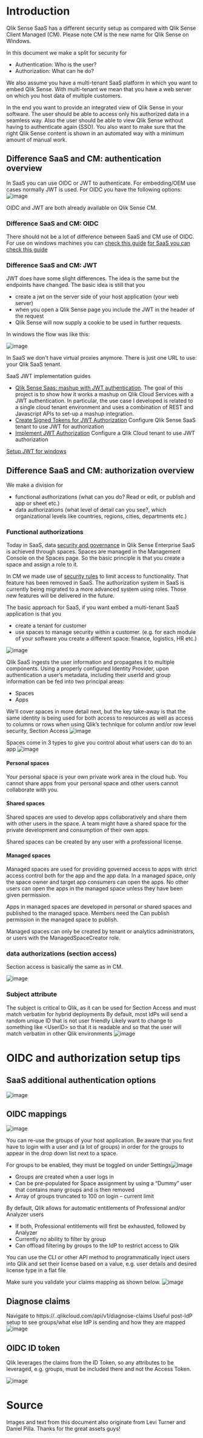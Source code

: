 # Introduction

Qlik Sense SaaS has a different security setup as compared with Qlik Sense Client Managed (CM). Please note CM is the new name for Qlik Sense on Windows. 

In this document we make a split for security for 
- Authentication: Who is the user?
- Authorization: What can he do?

We also assume you have a multi-tenant SaaS platform in which you want to embed Qlik Sense. With multi-tenant we mean that you have a web server on which you host data of multiple customers.

In the end you want to provide an integrated view of Qlik Sense in your software. The user should be able to access only his authorized data in a seamless way. Also the user should be able to view Qlik Sense without having to authenticate again (SSO). You also want to make sure that the right Qlik Sense content is shown in an automated way with a minimum amount of manual work.

## Difference SaaS and CM: authentication overview
In SaaS you can use OIDC or JWT to authenticate. For embedding/OEM use cases normally JWT is used. For OIDC you have the following options:
![image](https://user-images.githubusercontent.com/12411165/166253783-24286f37-56bd-4bea-a865-896a0499c44d.png)

OIDC and JWT are both already available on Qlik Sense CM.

### Difference SaaS and CM: OIDC
There should not be a lot of difference between SaaS and CM use of OIDC. For use on windows machines you can [check this guide](https://help.qlik.com/en-US/sense-admin/February2022/Subsystems/DeployAdministerQSE/Content/Sense_DeployAdminister/QSEoW/Administer_QSEoW/Managing_QSEoW/OIDC-configuration-Auth0.htm) [for SaaS you can check this guide](https://help.qlik.com/en-US/cloud-services/Subsystems/Hub/Content/Sense_Hub/Admin/OIDC-intro.htm)

### Difference SaaS and CM: JWT
JWT does have some slight differences. The idea is the same but the endpoints have changed. The basic idea is still that you
- create a jwt on the server side of your host application (your web server)
- when you open a Qlik Sense page you include the JWT in the header of the request
- Qlik Sense will now supply a cookie to be used in further requests. 

In windows the flow was like this:

![image](https://user-images.githubusercontent.com/12411165/166260604-c7b1c90d-c8d1-40c9-92c3-1ca2fa04056f.png)

In SaaS we don't have virtual proxies anymore. There is just one URL to use: your Qlik SaaS tenant. 

SaaS JWT implementation guides
- [Qlik Sense Saas: mashup with JWT authentication](https://github.com/jackBrioschi/Basic_Mashup_with_JWT_Authentication_Qlik_Sense_SaaS). The goal of this project is to show how it works a mashup on Qlik Cloud Services with a JWT authentication. In particular, the use case I developed is related to a single cloud tenant environment and uses a combination of REST and Javascript APIs to set-up a mashup integration.
- [Create Signed Tokens for JWT Authorization](https://qlik.dev/tutorials/create-signed-tokens-for-jwt-authorization) Configure Qlik Sense SaaS tenant to use JWT for authorization
- [Implement JWT Authorization](https://qlik.dev/tutorials/implement-jwt-authorization) Configure a Qlik Cloud tenant to use JWT authorization

[Setup JWT for windows](https://integration.qlik.com/?selection=ALkrMhX8JgMMtgRcJ)

## Difference SaaS and CM: authorization overview
We make a division for 
- functional authorizations (what can you do? Read or edit, or publish and app or sheet etc.)
- data authorizations (what level of detail can you see?, which organizational levels like countries, regions, cities, departments etc.)

### Functional authorizations
Today in SaaS, data [security and governance](https://help.qlik.com/en-US/cloud-services/Subsystems/Hub/Content/Sense_Hub/Introduction/data-security-governance.htm) in Qlik Sense Enterprise SaaS is achieved through spaces. Spaces are managed in the Management Console on the Spaces page. So the basic principle is that you create a space and assign a role to it. 

In CM we made use of [security rules](https://youtu.be/sdCVsMzTf64?list=PLqJfqgR62cVAZxS34WGnByjASKrGf0Fpk) to limit access to functionality. That feature has been removed in SaaS. The authorization system in SaaS is currently being migrated to a more advanced system using roles. Those new features will be delivered in the future.

The basic approach for SaaS, if you want embed a multi-tenant SaaS application is that you
- create a tenant for customer
- use spaces to manage security within a customer. (e.g. for each module of your software you create a different space: finance, logistics, HR etc.)

![image](https://user-images.githubusercontent.com/12411165/166256032-4a313610-f60f-41ce-8972-3ed2236e134b.png)

Qlik SaaS ingests the user information and propagates it to multiple components. Using a properly configured Identity Provider, upon authentication a user’s metadata, including their userId and group information can be fed into two principal areas:
- Spaces
- Apps

We’ll cover spaces in more detail next, but the key take-away is that the same identity is being used for both access to resources as well as access to columns or rows when using Qlik’s technique for column and/or row level security, Section Access
![image](https://user-images.githubusercontent.com/12411165/166256106-2c564a32-01ed-4efb-91bd-be3ff74922a3.png)

Spaces come in 3 types to give you control about what users can do to an app
![image](https://user-images.githubusercontent.com/12411165/166256470-009146b0-549c-47cd-85e0-228fff938c07.png)

#### Personal spaces
Your personal space is your own private work area in the cloud hub. You cannot share apps from your personal space and other users cannot collaborate with you.

#### Shared spaces
Shared spaces are used to develop apps collaboratively and share them with other users in the space. A team might have a shared space for the private development and consumption of their own apps.

Shared spaces can be created by any user with a professional license.

#### Managed spaces
Managed spaces are used for providing governed access to apps with strict access control both for the app and the app data. In a managed space, only the space owner and target app consumers can open the apps. No other users can open the apps in the managed space unless they have been given permission.

Apps in managed spaces are developed in personal or shared spaces and published to the managed space. Members need the Can publish permission in the managed space to publish.

Managed spaces can only be created by tenant or analytics administrators, or users with the ManagedSpaceCreator role.


### data authorizations (section access)
Section access is basically the same as in CM. 

![image](https://user-images.githubusercontent.com/12411165/166254002-fc2b89d5-361a-4907-a083-c23d961e347c.png)

### Subject attribute
The subject is critical to Qlik, as it can be used for Section Access and must match verbatim for hybrid deployments
By default, most IdPs will send a random unique ID that is not user friendly
Likely want to change to something like <DOMAIN>\<UserID> so that it is readable and so that the user will match verbatim in other Qlik environments
![image](https://user-images.githubusercontent.com/12411165/166254182-84ee5c3d-1c18-4fc3-862d-46e085446f99.png)
  
  
# OIDC and authorization setup tips
  
## SaaS additional authentication options
![image](https://user-images.githubusercontent.com/12411165/166253846-c4ba9d3f-7268-4f02-96b2-5874e53b3118.png)

## OIDC mappings

![image](https://user-images.githubusercontent.com/12411165/166253011-1ae7abb7-bb34-43ca-88b9-85983da00645.png)

  
You can re-use the groups of your host application. Be aware that you first have to login with a user and (a lot of groups) in order for the groups to appear in the drop down list next to a space. 

For groups to be enabled, they must be toggled on under Settings![image](https://user-images.githubusercontent.com/12411165/166254535-71dfbd7c-9ab2-473e-ba6d-e25a2cd07431.png)

- Groups are created when a user logs in
- Can be pre-populated for Space assignment by using a “Dummy” user that contains many groups and is then removed
- Array of groups truncated to 100 on login – current limit

By default, Qlik allows for automatic entitlements of Professional and/or Analyzer users
- If both, Professional entitlements will first be exhausted, followed by Analyzer
- Currently no ability to filter by group
- Can offload filtering by groups to the IdP to restrict access to Qlik

You can use the CLI or other API method to programmatically inject users into Qlik and set their license based on a value, e.g. user details and desired license type in a flat file

Make sure you validate your claims mapping as shown below. ![image](https://user-images.githubusercontent.com/12411165/166255119-197f2761-59da-49dc-ae71-a02b65cbd6de.png)

 ## Diagnose claims
Navigate to https://<tenant>.<region>.qlikcloud.com/api/v1/diagnose-claims
Useful post-IdP setup to see groups/what else IdP is sending and how they are mapped
![image](https://user-images.githubusercontent.com/12411165/166255680-aad1aef5-92d8-48da-8377-c2f2147ed206.png)

## OIDC ID token
  Qlik leverages the claims from the ID Token, so any attributes to be leveraged, e.g. groups, must be included there and not the Access Token.

  ![image](https://user-images.githubusercontent.com/12411165/166255760-d77667a5-53b2-43d5-8a8a-baa889d8d6aa.png)


# Source
Images and text from this document also originate from Levi Turner and Daniel Pilla. Thanks for the great assets guys!
